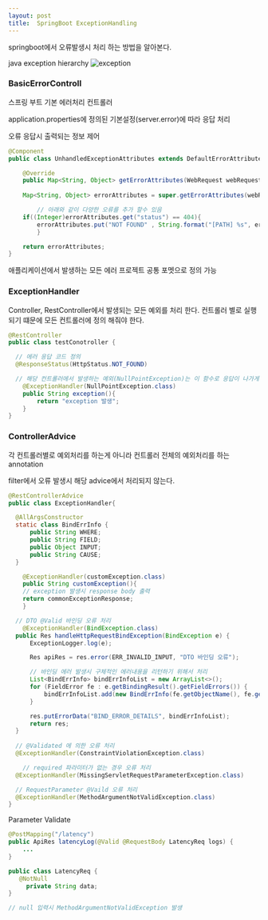 ```yaml
---
layout: post
title:  SpringBoot ExceptionHandling 
---
```

springboot에서 오류발생시 처리 하는 방법을 알아본다.  

java exception hierarchy
<img class="img-fluid" src="https://ap-northeast-2-02850030-view.menlosecurity.com/c/0/i/aHR0cHM6Ly93d3cuYmVuY2hyZXNvdXJjZXMubmV0L3dwLWNvbnRlbnQvdXBsb2Fkcy8yMDE3LzAyL2V4Y2VwdGlvbi1oaWVyYXJjaHktaW4tamF2YS5wbmc~" alt="exception">

### BasicErrorControll

스프링 부트 기본 에러처리 컨트롤러

application.properties에 정의된 기본설정(server.error)에 따라 응답 처리

오류 응답시 출력되는 정보 제어

```java
@Component
public class UnhandledExceptionAttributes extends DefaultErrorAttributes {

    @Override
    public Map<String, Object> getErrorAttributes(WebRequest webRequest, boolean includeStackTrace) {
	
    Map<String, Object> errorAttributes = super.getErrorAttributes(webRequest, includeStackTrace);

		// 아래와 같이 다양한 오류를 추가 할수 있음 
    if((Integer)errorAttributes.get("status") == 404){
	    errorAttributes.put("NOT FOUND" , String.format("[PATH] %s", errorAttributes.get("path")));
		}

    return errorAttributes;
} 
```

애플리케이션에서 발생하는 모든 에러 프로젝트 공통 포멧으로 정의 가능

### ExceptionHandler

Controller, RestController에서 발생되는 모든 예외를 처리 한다. 컨트롤러 별로 실행되기 떄문에 모든 컨트롤러에 정의 해줘야 한다.

```java
@RestController
public class testConotroller {

  // 에러 응답 코드 정의 
  @ResponseStatus(HttpStatus.NOT_FOUND)

  // 해당 컨트롤러에서 발생하는 예외(NullPointException)는 이 함수로 응답이 나가게 된다. 
	@ExceptionHandler(NullPointException.class)
	public String exception(){
		return "exception 발생";
	}
}
```

### ControllerAdvice

각 컨트롤러별로 예외처리를 하는게 아니라 컨트롤러 전체의 예외처리를 하는  annotation

filter에서 오류 발생시 해당 advice에서 처리되지 않는다.

```java
@RestControllerAdvice
public class ExceptionHandler{

  @AllArgsConstructor
  static class BindErrInfo {
      public String WHERE;
      public String FIELD;
      public Object INPUT;
      public String CAUSE;
  }

	@ExceptionHandler(customException.class)
	public String customException(){
    // exception 발생시 response body 출력 
    return commonExceptionResponse;
	}

  // DTO @Valid 바인딩 오류 처리 
	@ExceptionHandler(BindException.class)
  public Res handleHttpRequestBindException(BindException e) {
      ExceptionLogger.log(e);

      Res apiRes = res.error(ERR_INVALID_INPUT, "DTO 바인딩 오류");

      // 바인딩 에러 발생시 구체적인 에러내용을 리턴하기 위해서 처리 
      List<BindErrInfo> bindErrInfoList = new ArrayList<>();
      for (FieldError fe : e.getBindingResult().getFieldErrors()) {
          bindErrInfoList.add(new BindErrInfo(fe.getObjectName(), fe.getField(), fe.getRejectedValue(), fe.getDefaultMessage()));
      }

      res.putErrorData("BIND_ERROR_DETAILS", bindErrInfoList);
      return res;
  }
  
  // @Validated 에 의한 오류 처리
  @ExceptionHandler(ConstraintViolationException.class)

	// required 파라미터가 없는 경우 오류 처리
  @ExceptionHandler(MissingServletRequestParameterException.class)	

  // RequestParameter @Vaild 오류 처리
  @ExceptionHandler(MethodArgumentNotValidException.class)
} 

```

Parameter Validate

```java
@PostMapping("/latency")
public ApiRes latencyLog(@Valid @RequestBody LatencyReq logs) {
	... 
}

public class LatencyReq {
   @NotNull 
	 private String data;
} 

// null 입력시 MethodArgumentNotValidException 발생 

```